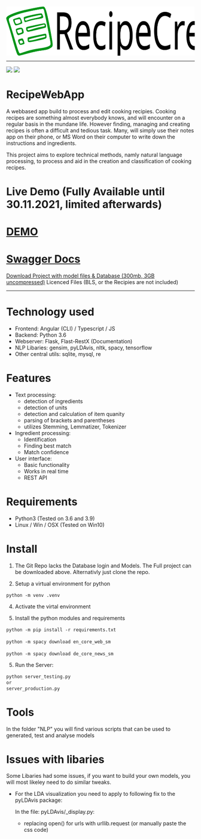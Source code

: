 
<p align="center">
 <img src="./RecipeWebAppFrontend/src/assets/icons/logo.svg" align="middle" width = "600"/>
<p align="center">

------------------------------------------------------------------------------------------
<p align="left">
    <a href=""><img src="https://img.shields.io/badge/python-3.6+-aff.svg"></a>
    <a href=""><img src="https://img.shields.io/badge/os-linux%2C%20win%2C%20mac-pink.svg"></a>
</p>

# RecipeWebApp
 A webbased app build to process and edit cooking recipies.
 Cooking recipes are something almost everybody knows, and will encounter on a regular basis in the mundane life.
However finding, managing and creating recipes is often a difficult and tedious task. Many, will simply use their notes app on their phone, or MS Word on their computer to write down the instructions and ingredients.

This project aims to explore technical methods, namly natural language processing, to process and aid in the creation and classification of cooking recipes.

# Live Demo (Fully Available until 30.11.2021, limited afterwards)

<h1><a href="https://recipe.bergter.com/">DEMO</a></h1>
<h1><a href="https://recipe.bergter.com/api/doc">Swagger Docs</a></h1>
<a href="https://eric.bergter.com/files/RecipeCreator.zip">Download Project with model files & Database (300mb, 3GB uncompressed)</a> Licenced Files (BLS, or the Recipies are not included)



------------------------------------------------------------------------------------------

# Technology used
- Frontend: Angular (CLI) / Typescript / JS
- Backend: Python 3.6
- Webserver: Flask, Flast-RestX (Documentation)
- NLP Libaries: gensim, pyLDAvis, nltk, spacy, tensorflow
- Other central utils: sqlite, mysql, re

# Features

- Text processing:
    - detection of ingredients
    - detection of units
    - detection and calculation of item quanity
    - parsing of brackets and parentheses
    - utilizes Stemming, Lemmatizer, Tokenizer
- Ingredient processing:
    - Identification
    - Finding best match
    - Match confidence
- User interface:
    - Basic functionality
    - Works in real time
    - REST API
    


# Requirements
- Python3 (Tested on 3.6 and 3.9)
- Linux / Win / OSX (Tested on Win10)

# Install
1. The Git Repo lacks the Database login and Models. The Full project can be downloaded above.
Alternativly just clone the repo.

2. Setup a virtual environment for python
```
python -m venv .venv
```
4. Activate the virtal environment

5. Install the python modules and requirements

```
python -m pip install -r requirements.txt

python -m spacy download en_core_web_sm

python -m spacy download de_core_news_sm
```

5. Run the Server:
```
python server_testing.py
or
server_production.py
```

# Tools
In the folder "NLP" you will find various scripts that can be used to generated, test and analyse models

# Issues with libaries
Some Libaries had some issues, if you want to build your own models, you will most likeley need to do similar tweaks.

- For the LDA visualization you need to apply to following fix to the pyLDAvis package:
  
    In the file: pyLDAvis/_display.py:
    - replacing open() for urls with urllib.request (or manually paste the css code)